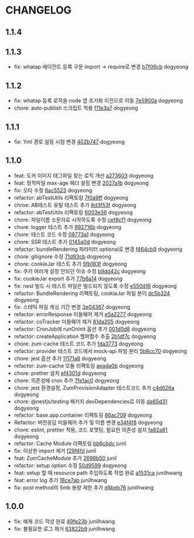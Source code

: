 # CHANGELOG

## 1.1.4

## 1.1.3
- fix: whatap 에이전트 등록 구문 import -> require로 변경 [b7f06cb](https://git.zuminternet.com/zum-portal-framework/zum-portal-core-js-project/commit/b7f06cbeec4585db67cbf8693991077ddd2b59bb) dogyeong

## 1.1.2
- fix: whatap 등록 로직을 node 앱 초기화 이전으로 이동 [7e5900a](https://git.zuminternet.com/zum-portal-framework/zum-portal-core-js-project/commit/7e5900a94da1abd8d6fec86e9b18092cd8d6d1eb) dogyeong
- chore: auto-publish 스크립트 적용 [f11e3a7](https://git.zuminternet.com/zum-portal-framework/zum-portal-core-js-project/commit/f11e3a77e17832972b08997a4b2608a1c1af91c2) dogyeong

## 1.1.1
- fix: Yml 경로 설정 시점 변경 [402b747](https://git.zuminternet.com/zum-portal-framework/zum-portal-core-js-project/commit/402b747e3f2ec86cf7f539a35f78439ade09632c) dogyeong

## 1.1.0
- feat: 도커 이미지 태그파일 찾는 로직 개선 [a273603](https://git.zuminternet.com/zum-portal-framework/zum-portal-core-js-project/commit/a27360382483350cceaef6449add03e4021dd009) dogyeong
- feat: 정적파일 max-age 헤더 설정 변경 [2027a1b](https://git.zuminternet.com/zum-portal-framework/zum-portal-core-js-project/commit/2027a1b49075f20703c5d94cdc105b297de2a8fb) dogyeong
- fix: 오타 수정 [6ac5523](https://git.zuminternet.com/zum-portal-framework/zum-portal-core-js-project/commit/6ac552307f378c6c0190ef3f7bf0226842eb3b39) dogyeong
- refactor: abTestUtils 리팩토링 [7f0a9ff](https://git.zuminternet.com/zum-portal-framework/zum-portal-core-js-project/commit/7f0a9ff50195908538de2182e982dfbd429d98d8) dogyeong
- chroe: AB테스트 유틸 테스트 추가 [8d3f53f](https://git.zuminternet.com/zum-portal-framework/zum-portal-core-js-project/commit/8d3f53f28bb408dbb2f5d608278534118eb9bff1) dogyeong
- refactor: abTestUtils 리팩토링 [6003e36](https://git.zuminternet.com/zum-portal-framework/zum-portal-core-js-project/commit/6003e361d7d6df4ce0fc308d630b0a33ece6d3bf) dogyeong
- chore: 파일이름 소문자로 시작하도록 수정 [cef8cf1](https://git.zuminternet.com/zum-portal-framework/zum-portal-core-js-project/commit/cef8cf101fc7bdabb9136e204875e541ca3516bb) dogyeong
- chore: logger 테스트 추가 [992716b](https://git.zuminternet.com/zum-portal-framework/zum-portal-core-js-project/commit/992716b387437738c04e4482bc11f2f6953e5996) dogyeong
- chore: 테스트 코드 수정 [08773a1](https://git.zuminternet.com/zum-portal-framework/zum-portal-core-js-project/commit/08773a18cbd27804eb4f9b233a05e01fd5b4f869) dogyeong
- chore: SSR 테스트 추가 [0145a0d](https://git.zuminternet.com/zum-portal-framework/zum-portal-core-js-project/commit/0145a0d0cf851b0bd0ca651d6719fb30df735a99) dogyeong
- refactor: bundleRendering 파라미터 optional로 변경 [f464cb9](https://git.zuminternet.com/zum-portal-framework/zum-portal-core-js-project/commit/f464cb903fc870822e47da1936fa1ff773e4a1c2) dogyeong
- chore: gitignore 수정 [71d93cb](https://git.zuminternet.com/zum-portal-framework/zum-portal-core-js-project/commit/71d93cb40192973aea4b796171cf13e9cd2a4148) dogyeong
- chore: cookieJar 테스트 추가 [5fb183f](https://git.zuminternet.com/zum-portal-framework/zum-portal-core-js-project/commit/5fb183f5c78972e435c14c5f17c3d915cd7c1945) dogyeong
- fix: 쿠키 여러개 설정 안되던 이슈 수정 [b9dd42c](https://git.zuminternet.com/zum-portal-framework/zum-portal-core-js-project/commit/b9dd42c31464eb1ae5ed91a00fe9bc48b94bd242) dogyeong
- fix: cookieJar export 추가 [77b6a14](https://git.zuminternet.com/zum-portal-framework/zum-portal-core-js-project/commit/77b6a144a291f7c5218ef0c627a759eb32dfaf7b) dogyeong
- fix: nest 빌드 시 테스트 파일은 빌드되지 않도록 수정 [e550d16](https://git.zuminternet.com/zum-portal-framework/zum-portal-core-js-project/commit/e550d1673968eadf24cd6174f4a4c25131a21031) dogyeong
- refactor: BundleRendering 리팩토링, cookieJar 파일 분리 [dc5b324](https://git.zuminternet.com/zum-portal-framework/zum-portal-core-js-project/commit/dc5b32461213bf887b9a2ece37477661950cbd6d) dogyeong
- fix: 스태틱 파일 캐싱 기간 변경 [3e04367](https://git.zuminternet.com/zum-portal-framework/zum-portal-core-js-project/commit/3e043676ef125946351e71a24882add857855023) dogyeong
- refactor: errorResponse 미들웨어 제거 [e5a2277](https://git.zuminternet.com/zum-portal-framework/zum-portal-core-js-project/commit/e5a22774e85bfa35ba579f733909951b49dda507) dogyeong
- refactor: coTracker 미들웨어 제거 [81da205](https://git.zuminternet.com/zum-portal-framework/zum-portal-core-js-project/commit/81da205766ecce5e76afbd4bbbe0b92682cdba3a) dogyeong
- refactor: CronJob에 runOnInit 옵션 추가 [001d0d8](https://git.zuminternet.com/zum-portal-framework/zum-portal-core-js-project/commit/001d0d84c1a04863cab9a4f32bcbf2bcbf456270) dogyeong
- refactor: createApplication 헬퍼함수 추출 [2b1df7c](https://git.zuminternet.com/zum-portal-framework/zum-portal-core-js-project/commit/2b1df7c2a58389084df4ccdc566f5768acb1f45c) dogyeong
- chore: zum-cache 테스트 코드 추가 [fda3773](https://git.zuminternet.com/zum-portal-framework/zum-portal-core-js-project/commit/fda3773eeb5a28aecc3e156d2828b7bb0e71ed4a) dogyeong
- refactor: provider 테스트 코드에서 mock-api 파일 분리 [5b8cc70](https://git.zuminternet.com/zum-portal-framework/zum-portal-core-js-project/commit/5b8cc7084e04536126b915d67f7833d48bc7e013) dogyeong
- chore: jest 옵션 추가 [11171a8](https://git.zuminternet.com/zum-portal-framework/zum-portal-core-js-project/commit/11171a8335af0e5f7be5c347c568d540f5b9acfe) dogyeong
- refactor: zum-cache 모듈 리팩토링 [aeada0b](https://git.zuminternet.com/zum-portal-framework/zum-portal-core-js-project/commit/aeada0bdd731d6c452a51b9e7925eaadca10f8ed) dogyeong
- chore: prettier 설치 [ef4301d](https://git.zuminternet.com/zum-portal-framework/zum-portal-core-js-project/commit/ef4301d0474b240f9d663a6a65349dbd836bb8cf) dogyeong
- chore: 의존성에 cron 추가 [7fe1ac0](https://git.zuminternet.com/zum-portal-framework/zum-portal-core-js-project/commit/7fe1ac04b87f5355af0496457800a6c42a897ccc) dogyeong
- chore: jest 환경설정, ZumProvisionAdapter 테스트코드 추가 [c4d626a](https://git.zuminternet.com/zum-portal-framework/zum-portal-core-js-project/commit/c4d626ad32e29e5626bd365e1fe055371f36d496) dogyeong
- chore: @nestjs/testing 패키지 devDependencies로 이동 [da65d31](https://git.zuminternet.com/zum-portal-framework/zum-portal-core-js-project/commit/da65d317c7b1f8b12c5ecd1d8e7ce71bf7dd1df8) dogyeong
- refactor: base.app.container 리팩토링 [86ac709](https://git.zuminternet.com/zum-portal-framework/zum-portal-core-js-project/commit/86ac70956f7baedd641fa8c290e886cc3bf825f7) dogyeong
- Refactor: 버전응답 미들웨어 추가 및 이름 변경 [e34f4f8](https://git.zuminternet.com/zum-portal-framework/zum-portal-core-js-project/commit/e34f4f8e1a297272c13c9b2fd34c04e30b0cfddb) dogyeong
- chore: eslint, prettier 적용, 코드 포맷팅, 필요한 의존성 설치 [fa82a81](https://git.zuminternet.com/zum-portal-framework/zum-portal-core-js-project/commit/fa82a81d021b8700b2eeafb421a984ab74c1870b) dogyeong
- refactor: Cache Module 리팩토링 [bb6cbdc](https://git.zuminternet.com/zum-portal-framework/zum-portal-core-js-project/commit/bb6cbdcdedbdb037ac68c49a133841c231cc4f00) junil
- fix: 이상한 import 제거 [f29f4fd](https://git.zuminternet.com/zum-portal-framework/zum-portal-core-js-project/commit/f29f4fd5997a6d17f5b748b2e5472293a3cf159e) junil
- feat: ZumCacheModule 추가 [2698b50](https://git.zuminternet.com/zum-portal-framework/zum-portal-core-js-project/commit/2698b50b1d9df61688953436ba91bdd03b7628dc) junil
- refactor: setup option 수정 [50d9599](https://git.zuminternet.com/zum-portal-framework/zum-portal-core-js-project/commit/50d9599e7fe1e81cf75bc732101f07e39b53e57a) dogyeong
- feat: setup 할 때 resource path 주입하도록 작업 완료 [a1531ca](https://git.zuminternet.com/zum-portal-framework/zum-portal-core-js-project/commit/a1531ca8ad5c408bc15de0c6de4869a892f33a51) junilhwang
- feat: error log 추가 [18ce7ab](https://git.zuminternet.com/zum-portal-framework/zum-portal-core-js-project/commit/18ce7abed1366df55acda60479eca981771e012c) junilhwang
- fix: post method의 5mb 용량 제한 추가 [d8beb76](https://git.zuminternet.com/zum-portal-framework/zum-portal-core-js-project/commit/d8beb7636865b3122c6abfad1dc658c27a88a232) junilhwang

## 1.0.0
- fix: 예제 코드 작성 완료 [49fe23b](https://git.zuminternet.com/zum-portal-framework/zum-portal-core-js-project/commit/49fe23bdf287b5ef8acb034445b00d97b286a999) junilhwang
- fix: 불필요한 로그 제거 [63822b9](https://git.zuminternet.com/zum-portal-framework/zum-portal-core-js-project/commit/63822b9ae412c3fb5f7fb9fcdad9cc008ade096d) junilhwang